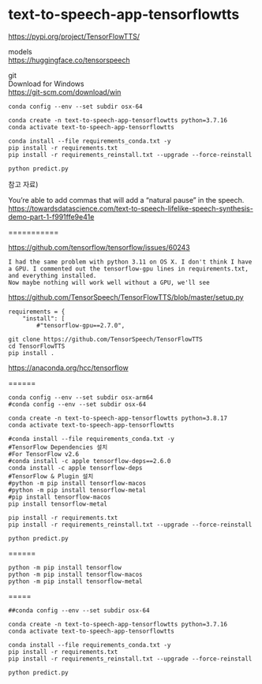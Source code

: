 # text-to-speech-app-tensorflowtts

https://pypi.org/project/TensorFlowTTS/  

models  
https://huggingface.co/tensorspeech

git  
Download for Windows  
https://git-scm.com/download/win

```
conda config --env --set subdir osx-64
```
```
conda create -n text-to-speech-app-tensorflowtts python=3.7.16
conda activate text-to-speech-app-tensorflowtts

conda install --file requirements_conda.txt -y
pip install -r requirements.txt
pip install -r requirements_reinstall.txt --upgrade --force-reinstall
```

```
python predict.py
```

참고 자료)

You’re able to add commas that will add a “natural pause” in the speech.  
https://towardsdatascience.com/text-to-speech-lifelike-speech-synthesis-demo-part-1-f991ffe9e41e


===========

https://github.com/tensorflow/tensorflow/issues/60243
```
I had the same problem with python 3.11 on OS X. I don't think I have a GPU. I commented out the tensorflow-gpu lines in requirements.txt, and everything installed.
Now maybe nothing will work well without a GPU, we'll see
```
https://github.com/TensorSpeech/TensorFlowTTS/blob/master/setup.py
```
requirements = {
    "install": [
        #"tensorflow-gpu==2.7.0",
```
```
git clone https://github.com/TensorSpeech/TensorFlowTTS
cd TensorFlowTTS
pip install .
```

https://anaconda.org/hcc/tensorflow

======

```
conda config --env --set subdir osx-arm64
#conda config --env --set subdir osx-64

```
```
conda create -n text-to-speech-app-tensorflowtts python=3.8.17
conda activate text-to-speech-app-tensorflowtts

#conda install --file requirements_conda.txt -y
#TensorFlow Dependencies 설치
#For TensorFlow v2.6 
#conda install -c apple tensorflow-deps==2.6.0
conda install -c apple tensorflow-deps
#TensorFlow & Plugin 설치
#python -m pip install tensorflow-macos
#python -m pip install tensorflow-metal
#pip install tensorflow-macos
pip install tensorflow-metal

pip install -r requirements.txt
pip install -r requirements_reinstall.txt --upgrade --force-reinstall
```

```
python predict.py
```

======

```
python -m pip install tensorflow
python -m pip install tensorflow-macos
python -m pip install tensorflow-metal
```

=====

```
##conda config --env --set subdir osx-64
```
```
conda create -n text-to-speech-app-tensorflowtts python=3.7.16
conda activate text-to-speech-app-tensorflowtts

conda install --file requirements_conda.txt -y
pip install -r requirements.txt
pip install -r requirements_reinstall.txt --upgrade --force-reinstall
```

```
python predict.py
```

